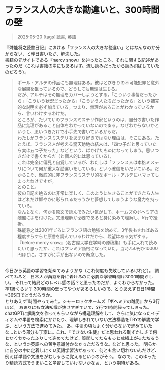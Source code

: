 # フランス人の大きな勘違いと、300時間の壁
> 2025-05-20
[tags] 読書, 英語

『殊能将之読書日記』における「フランス人の大きな勘違い」とはなんなのか分からない、と昨日書いたが、解決した。  
書籍の元サイトである『mercy snow』を辿ったところ、それに関する記述があったのだ（これは書籍の中にもあるはず。流し読みだったから読み飛ばしていたのだろう）。  
>ポール・アルテの作品にも無理はある。彼はとびきりの不可能犯罪と意外な展開を狙っているので、どうしても無理は生じる。  
>だが、アルテはその無理をカバーしようとする。「こういう事情だったから」「こういう状況だったから」「こういう人たちだったから」という補完的な説明を必ず加えている。つまり、無理があることがわかっているから、言いわけするわけだ。  
>ところが、たいていのフランスミステリ作家というのは、自分の書いた作品に無理があること自体をわかっていないのである。なぜわからないかというと、思いつきだけで小手先で書いているからだ。  
>わたしがフランスミステリをあまり好きではない理由は、そこにある。たとえば、フランス人が考える驚天動地の結末は、「四つ子だと思っていたら実は五つ子だった」などという、ばかげたものになってしまう。思いつきだけで書くからだ（と個人的には思っている）。  
>これは完全に偏見と自覚しているが、わたしは「フランス人は本格ミステリについて何か重大な勘違いをしている」という確信をいだいている。だからこそ、徹底的に非フランスミステリ的なポール・アルテにハマッてしまったわけですが。  
とのこと。  
彼の日記を辿るのは非常に楽しく、このように生きることができたら人生はどれだけ鮮やかに彩られるだろうかと夢想してしまうような魔力を持っている。  
なんとなく、何かを原文で読んでみたい気がして、ホームズのボヘミアの醜聞に手を付けた。文法理解が必要であると身に染みて理解し、5行で挫折。  
殊能将之は2001年ごろにフランス語の勉強を始めて、3年後もすればある程度すらすらと原書を読んでいるわけだから、希望はある気がする。  
『before mercy snow』（名古屋大学在学時の原稿集）も手に入れて読みたいと思ったが、これはプレミア価格になっていた。当時750円が10000円ほどに。さすがに手が出ないので断念した。  
<br>
今日から英語の学習を始めてみようかな（これ何度も失敗しているけれど）。  
調べてみると、日本人が英語を身に着けるのに必要な学習時間は3000時間らしい。  
それって結局どのレベル感の話？と思ったのだが、よくわからなかった。準1級くらい？  
300時間の壁ってやつがあるらしいので、とりあえず毎日1時間×365日でどうだろうか。  
<br>
とりあえず1時間やってみた。シャーロックホームズ『ボヘミアの醜聞』から3行ほど。  
あまりにも文法知識が抜けすぎていて、3行で1時間経ってしまった。  
chatGPTに解説文を作ってもらいながら構造理解をして、さらに気になったイディオムや単語を検索にかけたり、理解しきれていない文法構造をTRYの解説で学ぶ、という方法で進めてみた。  
あ、中高の頃もよく分からないで進めていたな…という部分も丁寧に。これ、『できない生徒』だと思われる恥ずかしさで何となくわかったふりして進めてたけど、質問してたらもっと成績上がっただろうな、というか英語への苦手意識付かなかっただろうな。などと思った。  
明らかに自分の中に定着しにくい英語学習法があって、何とも言い切れないんだけど、例えば単語や文法をがむしゃらに覚えるというのがそう。  
なので、このゆったり精読方式でうまいこと学習していけないかなぁ、という期待がある。  